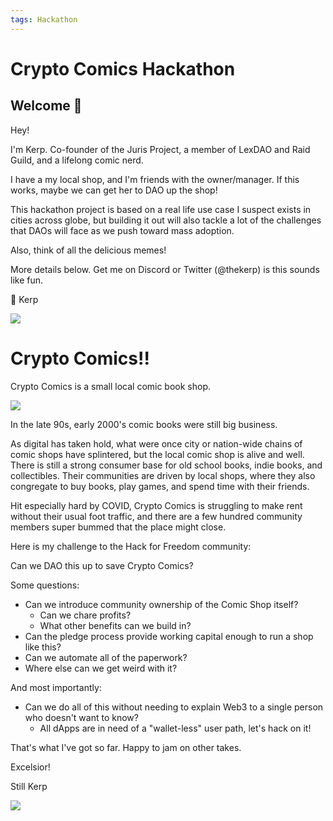 ```yaml
---
tags: Hackathon
---
```


# Crypto Comics Hackathon

## Welcome 👋

Hey!

I'm Kerp. Co-founder of the Juris Project, a member of LexDAO and Raid Guild, and a lifelong comic nerd.

I have a my local shop, and I'm friends with the owner/manager. If this works, maybe we can get her to DAO up the shop!

This hackathon project is based on a real life use case I suspect exists in cities across globe, but building it out will also tackle a lot of the challenges that DAOs will face as we push toward mass adoption.

Also, think of all the delicious memes!

More details below. Get me on Discord or Twitter (@thekerp) is this sounds like fun.


🖖 Kerp

![](https://i.imgur.com/aG625BZ.jpg)


# Crypto Comics!!

Crypto Comics is a small local comic book shop. 

![](https://i.imgur.com/gC6wTa6.jpg)


In the late 90s, early 2000's comic books were still big business. 

As digital has taken hold, what were once city or nation-wide chains of comic shops have splintered, but the local comic shop is alive and well. There is still a strong consumer base for old school books, indie books, and collectibles. Their communities are driven by local shops, where they also congregate to buy books, play games, and spend time with their friends.

Hit especially hard by COVID, Crypto Comics is struggling to make rent without their usual foot traffic, and there are a few hundred community members super bummed that the place might close.

Here is my challenge to the Hack for Freedom community: 

Can we DAO this up to save Crypto Comics?

Some questions:
- Can we introduce community ownership of the Comic Shop itself?
    - Can we chare profits?
    - What other benefits can we build in?
- Can the pledge process provide working capital enough to run a shop like this?
- Can we automate all of the paperwork?
- Where else can we get weird with it?

And most importantly:
- Can we do all of this without needing to explain Web3 to a single person who doesn't want to know?
    - All dApps are in need of a "wallet-less" user path, let's hack on it!

That's what I've got so far. Happy to jam on other takes.

Excelsior!

Still Kerp

![](https://i.imgur.com/yqse3P4.jpg)



